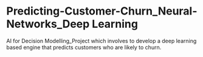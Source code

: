 # Predicting-Customer-Churn_Neural-Networks_Deep Learning
AI for Decision Modelling_Project which involves to develop a deep learning based engine that predicts customers who are likely to churn.
